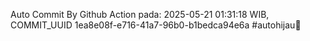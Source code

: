 Auto Commit By Github Action pada: 2025-05-21 01:31:18 WIB, COMMIT_UUID 1ea8e08f-e716-41a7-96b0-b1bedca94e6a #autohijau🗿
